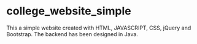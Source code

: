# college_website_simple
This a simple website created with HTML, JAVASCRIPT, CSS, jQuery and Bootstrap. The backend has been designed in Java.
